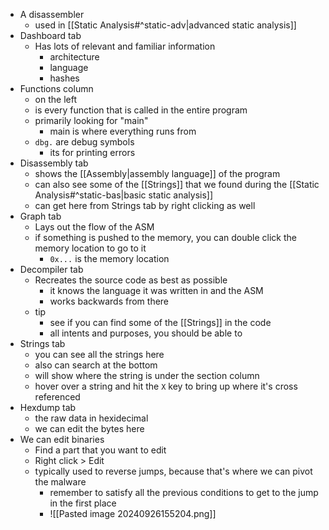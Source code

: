 - A disassembler
	- used in [[Static Analysis#^static-adv|advanced static analysis]]
- Dashboard tab
	- Has lots of relevant and familiar information
		- architecture
		- language
		- hashes
- Functions column
	- on the left
	- is every function that is called in the entire program
	- primarily looking for "main"
		- main is where everything runs from
	- `dbg.` are debug symbols
		- its for printing errors
- Disassembly tab
	- shows the [[Assembly|assembly language]] of the program
	- can also see some of the [[Strings]] that we found during the [[Static Analysis#^static-bas|basic static analysis]]
	- can get here from Strings tab by right clicking as well
- Graph tab
	- Lays out the flow of the ASM
	- if something is pushed to the memory, you can double click the memory location to go to it
		- `0x...` is the memory location
- Decompiler tab
	- Recreates the source code as best as possible
		- it knows the language it was written in and the ASM
		- works backwards from there
	- tip
		- see if you can find some of the [[Strings]] in the code
		- all intents and purposes, you should be able to
- Strings tab
	- you can see all the strings here
	- also can search at the bottom
	- will show where the string is under the section column
	- hover over a string and hit the `X` key to bring up where it's cross referenced
- Hexdump tab
	- the raw data in hexidecimal
	- we can edit the bytes here
- We can edit binaries
	- Find a part that you want to edit
	- Right click > Edit
	- typically used to reverse jumps, because that's where we can pivot the malware
		- remember to satisfy all the previous conditions to get to the jump in the first place
		- ![[Pasted image 20240926155204.png]]